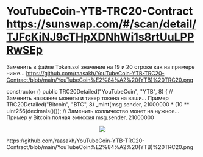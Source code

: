 # YouTubeCoin-YTB-TRC20-Contract https://sunswap.com/#/scan/detail/TJFcKiNJ9cTHpXDNhWi1s8rtUuLPPRwSEp

Заменить в файле Token.sol значение на 19 и 20 строке как на примере ниже...
https://github.com/raasakh/YouTubeCoin-YTB-TRC20-Contract/blob/main/YouTubeCoin%E2%84%A2%20(YTB)%20TRC20.png

 constructor () public TRC20Detailed("YouTubeCoin", "YTB", 8) {        // Заменить название монеты и тикер токена на ваши... Пример TRC20Detailed("Bitcoin", "BTC", 8)
        _mint(msg.sender, 21000000 * (10 ** uint256(decimals())));     // Заменить колличество монет на нужное... Пример у Bitcoin полная эмиссия  msg.sender, 21000000

<p align="center">
  <img src="[https://github.com/raasakh/YouTubeCoin-YTB-TRC20-Contract/blob/main/YouTubeCoin%E2%84%A2%20(YTB)%20TRC20.png]">
</p>
https://github.com/raasakh/YouTubeCoin-YTB-TRC20-Contract/blob/main/YouTubeCoin%E2%84%A2%20(YTB)%20TRC20.png
